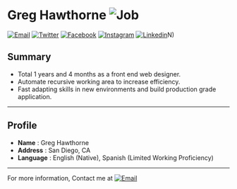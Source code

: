 # Greg Hawthorne ![Job](https://img.shields.io/badge/looking__for__job-true-brightgreen.svg)

<a href="mailto:ghawthorne@me.com">![Email](https://img.shields.io/badge/email-chann@chann.kr-ea4335.svg)</a>
<a href="https://twitter.com/gshawthorne">![Twitter](https://img.shields.io/badge/twitter-channprj-1da1f2.svg)</a>
<a href="https://fb.com/gregory.hawthorne.1">![Facebook](https://img.shields.io/badge/facebook-channprj-3b5998.svg)</a>
<a href="https://instagram.com/greghawthorne/">![Instagram](https://img.shields.io/badge/instagram-channprj-e1306c.svg)</a>
<a href="https://kr.linkedin.com/in/greg-hawthorne-9a568012/">![Linkedin](https://img.shields.io/badge/linkedin-channprj-0077b5.svg)</a>N)


## Summary
- Total 1 years and 4 months as a front end web designer.
- Automate recursive working area to increase efficiency.
- Fast adapting skills in new environments and build production grade application.

----

## Profile
* **Name** : Greg Hawthorne
* **Address** : San Diego, CA
* **Language** :  English (Native), Spanish (Limited Working Proficiency)

----



For more information, Contact me at <a href="mailto:ghawthorne@me.com">![Email](https://img.shields.io/badge/email-ghawthorne@me.com-ea4335.svg)</a>
